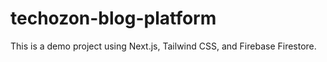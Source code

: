 # techozon-blog-platform
This is a demo project using Next.js, Tailwind CSS, and Firebase Firestore.
